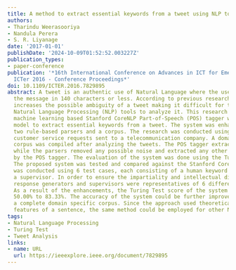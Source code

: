 ```yaml
---
title: A method to extract essential keywords from a tweet using NLP tools
authors:
- Tharindu Weerasooriya
- Nandula Perera
- S. R. Liyanage
date: '2017-01-01'
publishDate: '2024-10-09T01:52:52.003227Z'
publication_types:
- paper-conference
publication: '*16th International Conference on Advances in ICT for Emerging Regions,
  ICTer 2016 - Conference Proceedings*'
doi: 10.1109/ICTER.2016.7829895
abstract: A tweet is an authentic use of Natural Language where the user has to deliver
  the message in 140 characters or less. According to previous researchers, this restriction
  increases the possible ambiguity of a tweet making it difficult for traditional
  Natural Language Processing (NLP) tools to analyze it. This research enhances the
  machine learning based Stanford CoreNLP Part-of-Speech (POS) tagger with the Twitter
  model to extract essential keywords from a tweet. The system was enhanced using
  two rule-based parsers and a corpus. The research was conducted using tweets of
  customer service requests sent to a telecommunication company. A domain specific
  corpus was compiled after analyzing the tweets. The POS tagger extracted the keywords
  while the parsers removed any possible noise and extracted any other keywords missed
  by the POS tagger. The evaluation of the system was done using the Turing Test.
  The proposed system was tested and compared against the Stanford CoreNLP. The testing
  was conducted using 6 test cases, each consisting of a human keyword generator and
  a supervisor. In order to ensure the impartiality and intellectual diversity, the
  response generators and supervisors were representatives of 6 different fields.
  As a result of the enhancements, the Turing Test score of the system increased from
  50.00% to 83.33%. The accuracy of the system could be further improved by using
  a complete domain specific corpus. Since the approach used theoretical linguistic
  features of a sentence, the same method could be employed for other NLP tools.
tags:
- Natural Language Processing
- Turing Test
- Tweet Analysis
links:
- name: URL
  url: https://ieeexplore.ieee.org/document/7829895
---
```

